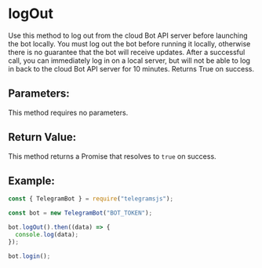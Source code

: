 # logOut

Use this method to log out from the cloud Bot API server before launching the bot locally. You must log out the bot before running it locally, otherwise there is no guarantee that the bot will receive updates. After a successful call, you can immediately log in on a local server, but will not be able to log in back to the cloud Bot API server for 10 minutes. Returns True on success.

## Parameters:

This method requires no parameters.

## Return Value:

This method returns a Promise that resolves to `true` on success.

## Example:

```javascript
const { TelegramBot } = require("telegramsjs");

const bot = new TelegramBot("BOT_TOKEN");

bot.logOut().then((data) => {
  console.log(data);
});

bot.login();
```
